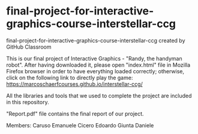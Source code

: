 # final-project-for-interactive-graphics-course-interstellar-ccg
final-project-for-interactive-graphics-course-interstellar-ccg created by GitHub Classroom

This is our final project of Interactive Graphics - "Randy, the handyman robot".
After having downloaded it, please open "index.html" file in Mozilla Firefox browser in order to have everything loaded correctly; otherwise, click on the following link to directly play the game:
https://marcoschaerfcourses.github.io/interstellar-ccg/

All the libraries and tools that we used to complete the project are included in this repository.

"Report.pdf" file contains the final report of our project.

Members:
Caruso Emanuele
Cicero Edoardo
Giunta Daniele
